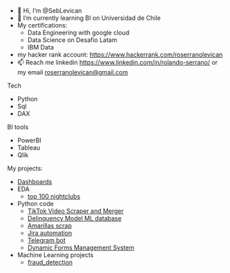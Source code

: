 - 👋 Hi, I’m @SebLevican
- 🌱 I’m currently learning BI on Universidad de Chile
- My certifications:
  - Data Engineering with google cloud
  -  Data Science on Desafio Latam
  -  IBM Data 
- my hacker rank account: https://www.hackerrank.com/roserranolevican
- 📫 Reach me linkedin https://www.linkedin.com/in/rolando-serrano/ or my email roserranolevican@gmail.com

Tech
- Python
- Sql
- DAX


BI tools
- PowerBI
- Tableau
- Qlik

My projects:
 - [Dashboards](https://github.com/SebLevican/dashboards)
 - EDA
   - [top 100 nightclubs](https://seblevican.github.io/eda_1/)
 - Python code
   - [TikTok Video Scraper and Merger](https://github.com/SebLevican/tiktokcats)
   - [Delinquency Model ML database](https://github.com/SebLevican/delinquency_data)
   - [Amarillas scrap](https://github.com/SebLevican/amarillas_scrap)
   - [Jira automation](https://github.com/SebLevican/jira_api)
   - [Telegram bot](https://github.com/SebLevican/telegrambot)
   - [Dynamic Forms Management System](https://github.com/SebLevican/forms)
 - Machine Learning projects
   - [fraud_detection](https://github.com/SebLevican/deteccion_fraudes)
<!---
SebLevican/SebLevican is a ✨ special ✨ repository because its `README.md` (this file) appears on your GitHub profile.
You can click the Preview link to take a look at your changes.
--->
